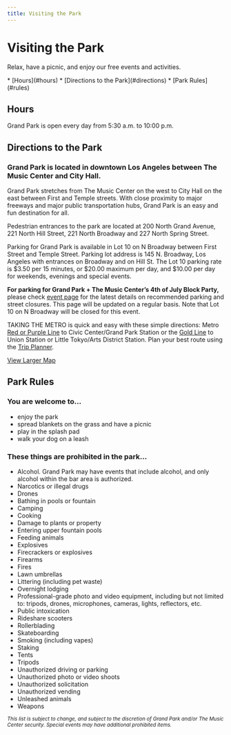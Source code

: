 ```yaml
---
title: Visiting the Park
---
```


Visiting the Park
=================

Relax, have a picnic, and enjoy our free events and activities.

<nav markdown="1">
*   [Hours](#hours)
*   [Directions to the Park](#directions)
*   [Park Rules](#rules)
</nav>

<!--
*   [Map of the Park](#map)
*   [Plants & Gardens](#plants)
*   [What’s Nearby](#nearby)
*   [History](#history)
-->

Hours
-----

Grand Park is open every day from 5:30 a.m. to 10:00 p.m.


Directions to the Park <a id="directions"></a>
----------------------

### Grand Park is located in downtown Los Angeles between The Music Center and City Hall.

Grand Park stretches from The Music Center on the west to City Hall on the east between First and Temple streets. With close proximity to major freeways and major public transportation hubs, Grand Park is an easy and fun destination for all.

Pedestrian entrances to the park are located at 200 North Grand Avenue, 221 North Hill Street, 221 North Broadway and 227 North Spring Street.

Parking for Grand Park is available in Lot 10 on N Broadway between First Street and Temple Street. Parking lot address is 145 N. Broadway, Los Angeles with entrances on Broadway and on Hill St. The Lot 10 parking rate is $3.50 per 15 minutes, or $20.00 maximum per day, and $10.00 per day for weekends, evenings and special events.

**For parking for Grand Park + The Music Center’s 4th of July Block Party,** please check [event page](https://grandparkla.org/4thofjuly) for the latest details on recommended parking and street closures. This page will be updated on a regular basis. Note that Lot 10 on N Broadway will be closed for this event.

TAKING THE METRO is quick and easy with these simple directions: Metro [Red or Purple Line](http://media.metro.net/riding_metro/bus_overview/images/802.pdf) to Civic Center/Grand Park Station or the [Gold Line](http://media.metro.net/riding_metro/bus_overview/images/804.pdf) to Union Station or Little Tokyo/Arts District Station. Plan your best route using the [Trip Planner](http://www.metro.net/).

[View Larger Map](https://maps.google.com/maps?f=q&source=embed&hl=en&geocode=&q=200+N+Grand+Ave,+Los+Angeles,+CA&aq=0&oq=200+n+grand+ave,+los+angele&sll=37.269174,-119.306607&sspn=21.018112,47.856445&ie=UTF8&hq=&hnear=200+N+Grand+Ave,+Los+Angeles,+California+90012&t=m&z=14&ll=34.057114,-118.247622)



<!--
Map of the Park <a id="map"></a>
---------------

<figure>
  <a href="/uploads/map.jpg"><img src="/uploads/map.jpg" height="500" alt="Map of Grand Park" /></a>
</figure>


Plants & Gardens <a id="plants"></a>
----------------

What’s Nearby
-------------

History
-------
-->

Park Rules <a id="rules"></a>
----------


### You are welcome to...

*   enjoy the park
*   spread blankets on the grass and have a picnic
*   play in the splash pad
*   walk your dog on a leash


### These things are prohibited in the park…

*   Alcohol. Grand Park may have events that include alcohol, and only alcohol within the bar area is authorized.
*   Narcotics or illegal drugs
*   Drones
*   Bathing in pools or fountain
*   Camping
*   Cooking
*   Damage to plants or property
*   Entering upper fountain pools
*   Feeding animals
*   Explosives
*   Firecrackers or explosives
*   Firearms
*   Fires
*   Lawn umbrellas
*   Littering (including pet waste)
*   Overnight lodging
*   Professional-grade photo and video equipment, including but not limited to: tripods, drones, microphones, cameras, lights, reflectors, etc.
*   Public intoxication
*   Rideshare scooters
*   Rollerblading
*   Skateboarding
*   Smoking (including vapes)
*   Staking
*   Tents
*   Tripods
*   Unauthorized driving or parking
*   Unauthorized photo or video shoots
*   Unauthorized solicitation
*   Unauthorized vending
*   Unleashed animals
*   Weapons

<small><i>This list is subject to change, and subject to the discretion of Grand Park and/or The Music Center security. Special events may have additional prohibited items.</i></small>
